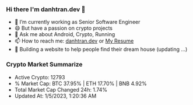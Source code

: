 ### Hi there I'm danhtran.dev 👋

- 🔭 I’m currently working as Senior Software Engineer
- 😄 But have a passion on crypto projects
- 💬 Ask me about Android, Crypto, Running 
- 📫 How to reach me: <a href="https://danhtran.dev" target="_blank">danhtran.dev</a> or <a href="Dan-Resume.pdf" target="_blank">My Resume</a>
- 🌱 Building a website to help people find their dream house (updating ...)

### Crypto Market Summarize
- Active Crypto: 12793
- % Market Cap: BTC 37.95% | ETH 17.70% | BNB 4.92%
- Total Market Cap Changed 24h: 1.74%
- Updated At: 1/5/2023, 1:20:36 AM
